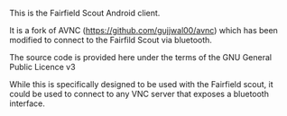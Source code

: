 This is the Fairfield Scout Android client.

It is a fork of AVNC (https://github.com/gujjwal00/avnc) which has been modified to connect to the Fairfild Scout via bluetooth.

The source code is provided here under the terms of the GNU General Public Licence v3

While this is specifically designed to be used with the Fairfield scout, it could be used to connect to any VNC server that exposes a bluetooth interface.
